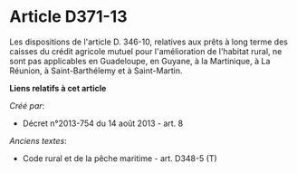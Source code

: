 # Article D371-13

Les dispositions de l'article D. 346-10, relatives aux prêts à long terme des caisses du crédit agricole mutuel pour
l'amélioration de l'habitat rural, ne sont pas applicables       en Guadeloupe, en Guyane, à la Martinique, à La Réunion, à
Saint-Barthélemy et à Saint-Martin.

**Liens relatifs à cet article**

_Créé par_:

  - Décret n°2013-754 du 14 août 2013 - art. 8

_Anciens textes_:

  - Code rural et de la pêche maritime - art. D348-5 (T)
